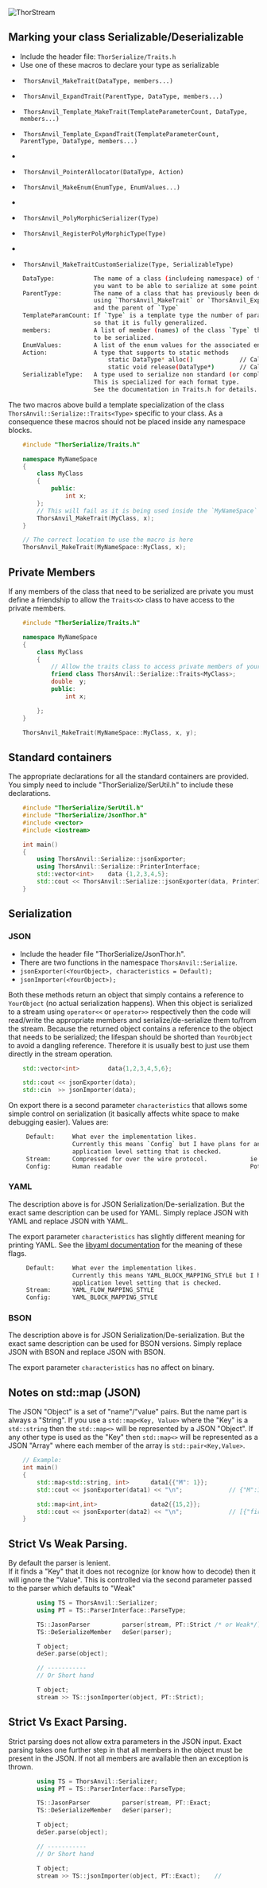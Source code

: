 ![ThorStream](../img/stream.jpg)


## Marking your class Serializable/Deserializable
* Include the header file: `ThorSerialize/Traits.h`
* Use one of these macros to declare your type as serializable
 *      ThorsAnvil_MakeTrait(DataType, members...)
 *      ThorsAnvil_ExpandTrait(ParentType, DataType, members...)
 *      ThorsAnvil_Template_MakeTrait(TemplateParameterCount, DataType, members...)
 *      ThorsAnvil_Template_ExpandTrait(TemplateParameterCount, ParentType, DataType, members...)
 *
 *      ThorsAnvil_PointerAllocator(DataType, Action)
 *      ThorsAnvil_MakeEnum(EnumType, EnumValues...)
 *
 *      ThorsAnvil_PolyMorphicSerializer(Type)
 *      ThorsAnvil_RegisterPolyMorphicType(Type)
 *
 *      ThorsAnvil_MakeTraitCustomSerialize(Type, SerializableType)

```bash
    DataType:           The name of a class (includeing namespace) of the type
                        you want to be able to serialize at some point.
    ParentType:         The name of a class that has previously been declared
                        using `ThorsAnvil_MakeTrait` or `ThorsAnvil_ExpandTrait`
                        and the parent of `Type`
    TemplateParamCount: If `Type` is a template type the number of parameters it needs
                        so that it is fully generalized.
    members:            A list of member (names) of the class `Type` that need
                        to be serialized.
    EnumValues:         A list of the enum values for the associated enum type.
    Action:             A type that supports to static methods
                            static DataType* alloc()             // Called to default allocate an object. default new
                            static void release(DataType*)       // Called to release object.             default delete
    SerializableType:   A type used to serialize non standard (or complex types).
                        This is specialized for each format type.
                        See the documentation in Traits.h for details.
```
The two macros above build a template specialization of the class `ThorsAnvil::Serialize::Traits<Type>` specific to your class. As a consequence these macros should not be placed inside any namespace blocks.
```C++
    #include "ThorSerialize/Traits.h"

    namespace MyNameSpace
    {
        class MyClass
        {
            public:
                int x;
        };
        // This will fail as it is being used inside the `MyNameSpace` namespace
        ThorsAnvil_MakeTrait(MyClass, x);
    }

    // The correct location to use the macro is here
    ThorsAnvil_MakeTrait(MyNameSpace::MyClass, x);
```

## Private Members
If any members of the class that need to be serialized are private you must define a friendship to allow the `Traits<X>` class to have access to the private members.
```C++
    #include "ThorSerialize/Traits.h"

    namespace MyNameSpace
    {
        class MyClass
        {
            // Allow the traits class to access private members of your class.
            friend class ThorsAnvil::Serialize::Traits<MyClass>;
            double  y;
            public:
                int x;

        };
    }

    ThorsAnvil_MakeTrait(MyNameSpace::MyClass, x, y);
```

## Standard containers
The appropriate declarations for all the standard containers are provided. You simply need to include "ThorSerialize/SerUtil.h" to include these declarations.
```C++
    #include "ThorSerialize/SerUtil.h"
    #include "ThorSerialize/JsonThor.h"
    #include <vector>
    #include <iostream>

    int main()
    {
        using ThorsAnvil::Serialize::jsonExporter;
        using ThorsAnvil::Serialize::PrinterInterface;
        std::vector<int>    data {1,2,3,4,5};
        std::cout << ThorsAnvil::Serialize::jsonExporter(data, PrinterInterface::OutputType::Stream);
    }
```

## Serialization
### JSON
* Include the header file "ThorSerialize/JsonThor.h".
* There are two functions in the namespace `ThorsAnvil::Serialize`.
 * `jsonExporter(<YourObject>, characteristics = Default);`
 * `jsonImporter(<YourObject>);`

Both these methods return an object that simply contains a reference to `YourObject` (no actual serialization happens). When this object is serialized to a stream using `operator<<` or `operator>>` respectively then the code will read/write the appropriate members and serialize/de-serialize them to/from the stream. Because the returned object contains a reference to the object that needs to be serialized; the lifespan should be shorted than `YourObject` to avoid a dangling reference. Therefore it is usually best to just use them directly in the stream operation.

```C++
    std::vector<int>        data{1,2,3,4,5,6};

    std::cout << jsonExporter(data);
    std::cin  >> jsonImporter(data);
```

On export there is a second parameter `characteristics` that allows some simple control on serialization (it basically affects white space to make debugging easier). Values are:
```bash
     Default:     What ever the implementation likes.
                  Currently this means `Config` but I have plans for an
                  application level setting that is checked.
     Stream:      Compressed for over the wire protocol.            ie. No Space.
     Config:      Human readable                                    Potentially config file like.
```

### YAML
The description above is for JSON Serialization/De-serialization. But the exact same description can be used for YAML. Simply replace JSON with YAML and replace JSON with YAML.

The export parameter `characteristics` has slightly different meaning for printing YAML. See the [libyaml documentation](http://libyaml.sourcearchive.com/documentation/0.1.1/group__styles_g1efef592e2e3df6f00432c04ef77d98f.html) for the meaning of these flags.
```bash
     Default:     What ever the implementation likes.
                  Currently this means YAML_BLOCK_MAPPING_STYLE but I have plans for an
                  application level setting that is checked.
     Stream:      YAML_FLOW_MAPPING_STYLE
     Config:      YAML_BLOCK_MAPPING_STYLE
```

### BSON
The description above is for JSON Serialization/De-serialization. But the exact same description can be used for BSON versions. Simply replace JSON with BSON and replace JSON with BSON.

The export parameter `characteristics` has no affect on binary.

## Notes on std::map (JSON)
The JSON "Object" is a set of "name"/"value" pairs. But the name part is always a "String". If you use a `std::map<Key, Value>` where the "Key" is a `std::string` then the `std::map<>` will be represented by a JSON "Object". If any other type is used as the "Key" then `std::map<>` will be represented as a JSON "Array" where each member of the array is `std::pair<Key,Value>`.
```C++
    // Example:
    int main()
    {
        std::map<std::string, int>      data1{{"M": 1}};
        std::cout << jsonExporter(data1) << "\n";             // {"M":1}

        std::map<int,int>               data2{{15,2}};
        std::cout << jsonExporter(data2) << "\n";             // [{"first":15, "second":2}]
    }
```

## Strict Vs Weak Parsing.

By default the parser is lenient.  
If it finds a "Key" that it does not recognize (or know how to decode) then it will ignore the "Value". This is controlled via the second parameter passed to the parser which defaults to "Weak"

```C++
        using TS = ThorsAnvil::Serializer;
        using PT = TS::ParserInterface::ParseType;

        TS::JasonParser         parser(stream, PT::Strict /* or Weak*/);
        TS::DeSerializeMember   deSer(parser);

        T object;
        deSer.parse(object);

        // -----------
        // Or Short hand

        T object;
        stream >> TS::jsonImporter(object, PT::Strict);
```

## Strict Vs Exact Parsing.

Strict parsing does not allow extra parameters in the JSON input. Exact parsing takes one further step in that all members in the object must be present in the JSON. If not all members are available then an exception is thrown.

```C++
        using TS = ThorsAnvil::Serializer;
        using PT = TS::ParserInterface::ParseType;

        TS::JasonParser         parser(stream, PT::Exact;
        TS::DeSerializeMember   deSer(parser);

        T object;
        deSer.parse(object);

        // -----------
        // Or Short hand

        T object;
        stream >> TS::jsonImporter(object, PT::Exact);    // 
```
